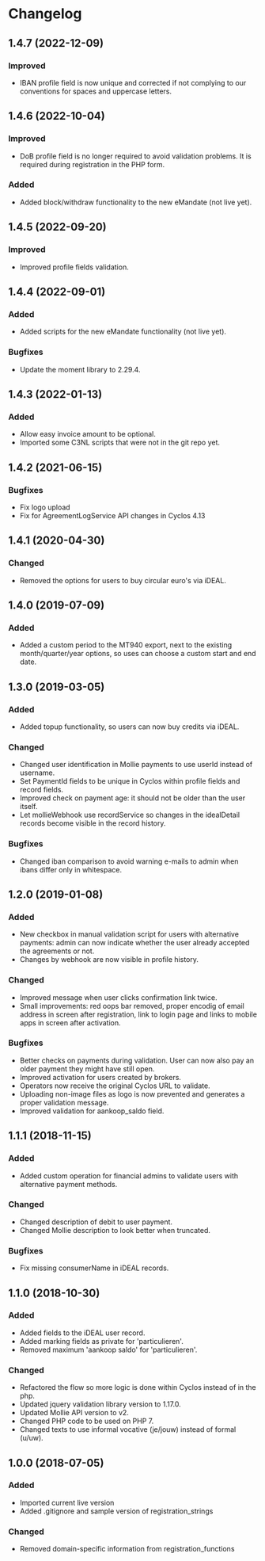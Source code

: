 # Changelog
## 1.4.7 (2022-12-09)
### Improved
<ul>
	<li>IBAN profile field is now unique and corrected if not complying to our conventions for spaces and uppercase letters.</li>
</ul>

## 1.4.6 (2022-10-04)
### Improved
<ul>
	<li>DoB profile field is no longer required to avoid validation problems. It is required during registration in the PHP form.</li>
</ul>

### Added
<ul>
	<li>Added block/withdraw functionality to the new eMandate (not live yet).</li>
</ul>

## 1.4.5 (2022-09-20)
### Improved
<ul>
	<li>Improved profile fields validation.</li>
</ul>

## 1.4.4 (2022-09-01)
### Added
<ul>
	<li>Added scripts for the new eMandate functionality (not live yet).</li>
</ul>

### Bugfixes
<ul>
	<li>Update the moment library to 2.29.4.</li>
</ul>

## 1.4.3 (2022-01-13)
### Added
<ul>
	<li>Allow easy invoice amount to be optional.</li>
	<li>Imported some C3NL scripts that were not in the git repo yet.</li>
</ul>

## 1.4.2 (2021-06-15)
### Bugfixes
<ul>
	<li>Fix logo upload</li>
	<li>Fix for AgreementLogService API changes in Cyclos 4.13</li>
</ul>

## 1.4.1 (2020-04-30)
### Changed
<ul>
	<li>Removed the options for users to buy circular euro's via iDEAL.</li>
</ul>

## 1.4.0 (2019-07-09)
### Added
<ul>
	<li>Added a custom period to the MT940 export, next to the existing month/quarter/year options, so uses can choose a custom start and end date.</li>
</ul>

## 1.3.0 (2019-03-05)
### Added
<ul>
	<li>Added topup functionality, so users can now buy credits via iDEAL.</li>
</ul>

### Changed
<ul>
	<li>Changed user identification in Mollie payments to use userId instead of username.</li>
	<li>Set PaymentId fields to be unique in Cyclos within profile fields and record fields.</li>
	<li>Improved check on payment age: it should not be older than the user itself.</li>
	<li>Let mollieWebhook use recordService so changes in the idealDetail records become visible in the record history.</li>
</ul>

### Bugfixes
<ul>
	<li>Changed iban comparison to avoid warning e-mails to admin when ibans differ only in whitespace.</li>
</ul>

## 1.2.0 (2019-01-08)
### Added
<ul>
	<li>New checkbox in manual validation script for users with alternative payments: admin can now indicate whether the user already accepted the agreements or not.</li>
	<li>Changes by webhook are now visible in profile history.</li>
</ul>

### Changed
<ul>
	<li>Improved message when user clicks confirmation link twice.</li>
	<li>Small improvements: red oops bar removed, proper encodig of email address in screen after registration, link to login page and links to mobile apps in screen after activation.</li>
</ul>

### Bugfixes
<ul>
	<li>Better checks on payments during validation. User can now also pay an older payment they might have still open.</li>
	<li>Improved activation for users created by brokers.</li>
	<li>Operators now receive the original Cyclos URL to validate.</li>
	<li>Uploading non-image files as logo is now prevented and generates a proper validation message.</li>
	<li>Improved validation for aankoop_saldo field.</li>
</ul>

## 1.1.1 (2018-11-15)
### Added
<ul>
	<li>Added custom operation for financial admins to validate users with alternative payment methods.</li>
</ul>

### Changed
<ul>
	<li>Changed description of debit to user payment.</li>
	<li>Changed Mollie description to look better when truncated.</li>
</ul>

### Bugfixes
<ul>
	<li>Fix missing consumerName in iDEAL records.</li>
</ul>

## 1.1.0 (2018-10-30)
### Added
<ul>
	<li>Added fields to the iDEAL user record.</li>
	<li>Added marking fields as private for 'particulieren'.</li>
	<li>Removed maximum 'aankoop saldo' for 'particulieren'.</li>
</ul>

### Changed
<ul>
	<li>Refactored the flow so more logic is done within Cyclos instead of in the php.</li>
	<li>Updated jquery validation library version to 1.17.0.</li>
	<li>Updated Mollie API version to v2.</li>
	<li>Changed PHP code to be used on PHP 7.</li>
	<li>Changed texts to use informal vocative (je/jouw) instead of formal (u/uw).</li>
</ul>

## 1.0.0 (2018-07-05)
### Added
<ul>
	<li>Imported current live version</li>
	<li>Added .gitignore and sample version of registration_strings</li>
</ul>

### Changed
<ul>
	<li>Removed domain-specific information from registration_functions</li>
</ul>
